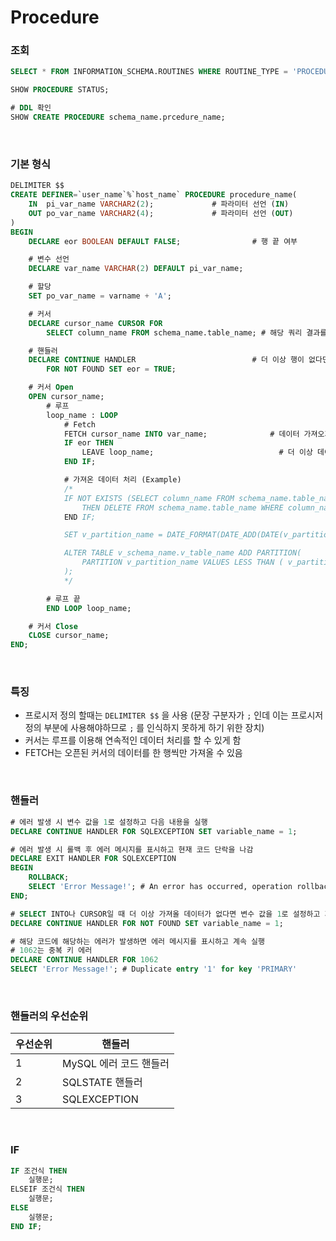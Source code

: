 Procedure
===

### 조회
```sql
SELECT * FROM INFORMATION_SCHEMA.ROUTINES WHERE ROUTINE_TYPE = 'PROCEDURE';

SHOW PROCEDURE STATUS;

# DDL 확인
SHOW CREATE PROCEDURE schema_name.prcedure_name;
```

<br>

### 기본 형식
```sql
DELIMITER $$
CREATE DEFINER=`user_name`%`host_name` PROCEDURE procedure_name(
	IN  pi_var_name VARCHAR2(2);             # 파라미터 선언 (IN)
	OUT po_var_name VARCHAR2(4);             # 파라미터 선언 (OUT)
)
BEGIN
	DECLARE eor BOOLEAN DEFAULT FALSE;                # 행 끝 여부

	# 변수 선언
	DECLARE var_name VARCHAR(2) DEFAULT pi_var_name;

	# 할당
	SET po_var_name = varname + 'A';

	# 커서
	DECLARE cursor_name CURSOR FOR
		SELECT column_name FROM schema_name.table_name; # 해당 쿼리 결과를 사용

	# 핸들러
	DECLARE CONTINUE HANDLER                          # 더 이상 행이 없다면 eor = TRUE
		FOR NOT FOUND SET eor = TRUE;

	# 커서 Open
	OPEN cursor_name;
		# 루프
		loop_name : LOOP
			# Fetch
			FETCH cursor_name INTO var_name;              # 데이터 가져오기
			IF eor THEN
				LEAVE loop_name;                            # 더 이상 데이터가 없다면 루프 해제
			END IF;

			# 가져온 데이터 처리 (Example)
			/*
			IF NOT EXISTS (SELECT column_name FROM schema_name.table_name WHERE column_name = var_name)
				THEN DELETE FROM schema_name.table_name WHERE column_name = var_name;
			END IF;

			SET v_partition_name = DATE_FORMAT(DATE_ADD(DATE(v_partition_name_before), INTERVAL 1 DAY), '%Y-%m-%d');

			ALTER TABLE v_schema_name.v_table_name ADD PARTITION(
				PARTITION v_partition_name VALUES LESS THAN ( v_partition_date )
			);
			*/

		# 루프 끝
		END LOOP loop_name;

	# 커서 Close
	CLOSE cursor_name;
END;
```

<br>

### 특징
* 프로시저 정의 할때는 `DELIMITER $$` 을 사용 (문장 구분자가 `;` 인데 이는 프로시저 정의 부분에 사용해야하므로 `;` 를 인식하지 못하게 하기 위한 장치)
* 커서는 루프를 이용해 연속적인 데이터 처리를 할 수 있게 함
* FETCH는 오픈된 커서의 데이터를 한 행씩만 가져올 수 있음

<br>

### 핸들러
```sql
# 에러 발생 시 변수 값을 1로 설정하고 다음 내용을 실행
DECLARE CONTINUE HANDLER FOR SQLEXCEPTION SET variable_name = 1;

# 에러 발생 시 롤백 후 에러 메시지를 표시하고 현재 코드 단락을 나감
DECLARE EXIT HANDLER FOR SQLEXCEPTION
BEGIN
	ROLLBACK;
	SELECT 'Error Message!'; # An error has occurred, operation rollbacked and the stored procedure was terminated
END;

# SELECT INTO나 CURSOR일 때 더 이상 가져올 데이터가 없다면 변수 값을 1로 설정하고 계속 실행
DECLARE CONTINUE HANDLER FOR NOT FOUND SET variable_name = 1;

# 해당 코드에 해당하는 에러가 발생하면 에러 메시지를 표시하고 계속 실행
# 1062는 중복 키 에러
DECLARE CONTINUE HANDLER FOR 1062
SELECT 'Error Message!'; # Duplicate entry '1' for key 'PRIMARY'
```

<br>

### 핸들러의 우선순위
|우선순위|핸들러|
|-|-|
|1|MySQL 에러 코드 핸들러|
|2|SQLSTATE 핸들러|
|3|SQLEXCEPTION|

<br>

### IF
```sql
IF 조건식 THEN
	실행문;
ELSEIF 조건식 THEN
	실행문;
ELSE
	실행문;
END IF;
```

<br>
